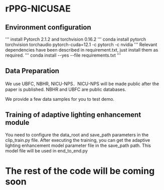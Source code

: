 # rPPG-NICUSAE

## Environment configuration
'''
 install Pytorch 2.1.2 and torchvision 0.16.2
'''
conda install pytorch torchvision torchaudio pytorch-cuda=12.1 -c pytorch -c nvidia
'''
Relevant dependencies have been described in requirement.txt, just install them as required.
'''
conda install --yes --file requirements.txt
'''

## Data Preparation
We use UBFC, NBHR, NICU-NPS．NICU-NPS will be made public after the paper is published. NBHR and UBFC are public databases.

We provide a few data samples for you to test demo.

## Training of adaptive lighting enhancement module
You need to configure the data_root and save_path parameters in the clip_train.py file. After executing the training, you can get the adaptive lighting enhancement model parameter file in the save_path path. This model file will be used in end_to_end.py

# The rest of the code will be coming soon
